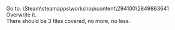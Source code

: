 Go to: \Steam\steamapps\workshop\content\294100\2849863641  
Overwrite it.  
There should be 3 files covered, no more, no less.

